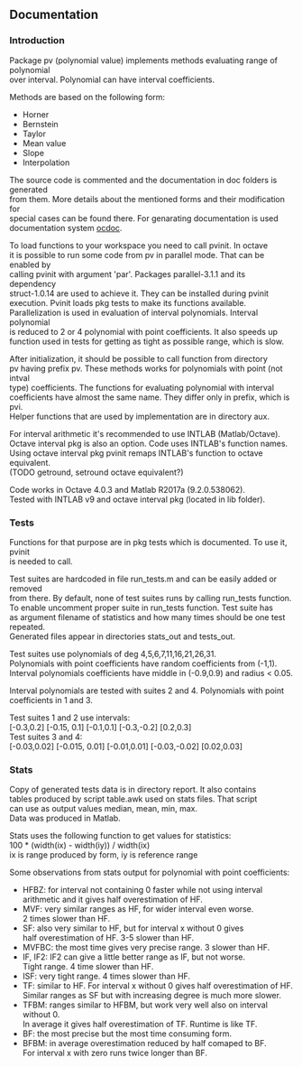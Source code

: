 ## Documentation

### Introduction
Package pv (polynomial value) implements methods evaluating range of polynomial  
over interval. Polynomial can have interval coefficients.
  
Methods are based on the following form:  
* Horner  
* Bernstein  
* Taylor  
* Mean value  
* Slope  
* Interpolation  
  
The source code is commented and the documentation in doc folders is generated  
from them. More details about the mentioned forms and their modification for  
special cases can be found there. For genarating documentation is used  
documentation system [ocdoc](http://kam.mff.cuni.cz/~horacek/projekty/ocdoc/).
  
To load functions to your workspace you need to call pvinit. In octave  
it is possible to run some code from pv in parallel mode. That can be enabled by  
calling pvinit with argument 'par'. Packages parallel-3.1.1 and its dependency  
struct-1.0.14 are used to achieve it. They can be installed during pvinit  
execution. Pvinit loads pkg tests to make its functions available.  
Parallelization is used in evaluation of interval polynomials. Interval polynomial  
is reduced to 2 or 4 polynomial with point coefficients. It also speeds up  
function used in tests for getting as tight as possible range, which is slow.  
  
After initialization, it should be possible to call function from directory  
pv having prefix pv. These methods works for polynomials with point (not intval  
type) coefficients. The functions for evaluating polynomial with interval  
coefficients have almost the same name. They differ only in prefix, which is pvi.  
Helper functions that are used by implementation are in directory aux.
  
For interval arithmetic it's recommended to use INTLAB (Matlab/Octave).  
Octave interval pkg is also an option. Code uses INTLAB's function names.  
Using octave interval pkg pvinit remaps INTLAB's function to octave equivalent.  
(TODO getround, setround octave equivalent?)
  
Code works in Octave 4.0.3 and Matlab R2017a (9.2.0.538062).  
Tested with INTLAB v9 and octave interval pkg (located in lib folder).

### Tests
Functions for that purpose are in pkg tests which is documented. To use it, pvinit  
is needed to call.

Test suites are hardcoded in file run\_tests.m and can be easily added or removed  
from there. By default, none of test suites runs by calling run\_tests function.  
To enable uncomment proper suite in run\_tests function. Test suite has  
as argument filename of statistics and how many times  should be one test repeated.  
Generated files appear in directories stats\_out and tests\_out.  

Test suites use polynomials of deg 4,5,6,7,11,16,21,26,31.  
Polynomials with point coefficients have random coefficients from (-1,1).  
Interval polynomials coefficients have middle in (-0.9,0.9) and radius < 0.05.  

Interval polynomials are tested with suites 2 and 4. Polynomials with point  
coefficients in 1 and 3.

Test suites 1 and 2 use intervals:  
\[-0.3,0.2] \[-0.15, 0.1] \[-0.1,0.1] \[-0.3,-0.2] \[0.2,0.3]  
Test suites 3 and 4:  
\[-0.03,0.02] \[-0.015, 0.01] \[-0.01,0.01] \[-0.03,-0.02] \[0.02,0.03]  

### Stats
Copy of generated tests data is in directory report. It also contains  
tables produced by script table.awk used on stats files. That script  
can use as output values median, mean, min, max.  
Data was produced in Matlab.  

Stats uses the following function to get values for statistics:  
100 * (width(ix) - width(iy)) / width(ix)  
ix is range produced by form, iy is reference range  

Some observations from stats output for polynomial with point coefficients:  
* HFBZ: for interval not containing 0 faster while not using interval  
  arithmetic and it gives half overestimation of HF.  
* MVF: very similar ranges as HF, for wider interval even worse.  
  2 times slower than HF.  
* SF: also very similar to HF, but for interval x without 0 gives  
  half overestimation of HF. 3-5 slower than HF.  
* MVFBC: the most time gives very precise range. 3 slower than HF.  
* IF, IF2: IF2 can give a little better range as IF, but not worse.  
  Tight range. 4 time slower than HF.  
* ISF: very tight range. 4 times slower than HF.  
* TF: similar to HF. For interval x without 0 gives half overestimation of HF.  
  Similar ranges as SF but with increasing degree is much more slower.  
* TFBM: ranges similar to HFBM, but work very well also on interval without 0.  
  In average it gives half overestimation of TF. Runtime is like TF.  
* BF: the most precise but the most time consuming form.  
* BFBM: in average overestimation reduced by half comaped to BF.  
  For interval x with zero runs twice longer than BF.
